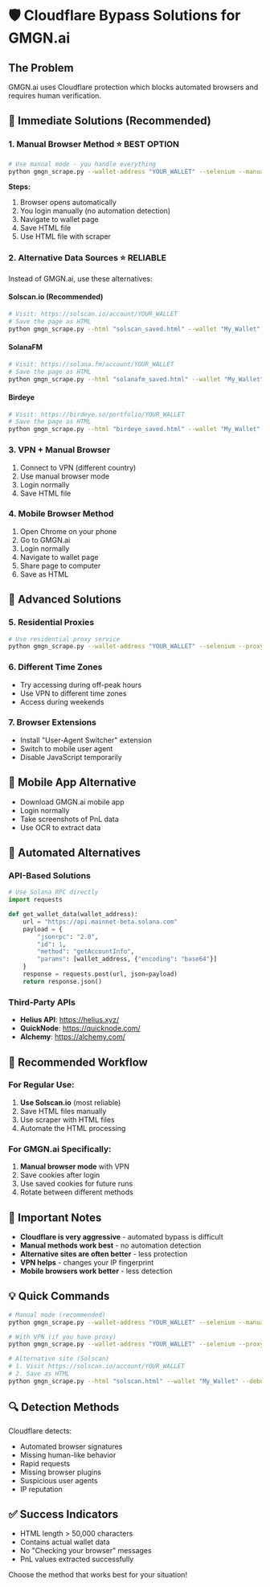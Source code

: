 # 🛡️ Cloudflare Bypass Solutions for GMGN.ai

## The Problem
GMGN.ai uses Cloudflare protection which blocks automated browsers and requires human verification.

## 🚀 **Immediate Solutions (Recommended)**

### 1. **Manual Browser Method** ⭐ **BEST OPTION**
```bash
# Use manual mode - you handle everything
python gmgn_scrape.py --wallet-address "YOUR_WALLET" --selenium --manual --browser firefox
```
**Steps:**
1. Browser opens automatically
2. You login manually (no automation detection)
3. Navigate to wallet page
4. Save HTML file
5. Use HTML file with scraper

### 2. **Alternative Data Sources** ⭐ **RELIABLE**
Instead of GMGN.ai, use these alternatives:

#### **Solscan.io** (Recommended)
```bash
# Visit: https://solscan.io/account/YOUR_WALLET
# Save the page as HTML
python gmgn_scrape.py --html "solscan_saved.html" --wallet "My_Wallet" --debug
```

#### **SolanaFM**
```bash
# Visit: https://solana.fm/account/YOUR_WALLET
# Save the page as HTML
python gmgn_scrape.py --html "solanafm_saved.html" --wallet "My_Wallet" --debug
```

#### **Birdeye**
```bash
# Visit: https://birdeye.so/portfolio/YOUR_WALLET
# Save the page as HTML
python gmgn_scrape.py --html "birdeye_saved.html" --wallet "My_Wallet" --debug
```

### 3. **VPN + Manual Browser**
1. Connect to VPN (different country)
2. Use manual browser mode
3. Login normally
4. Save HTML file

### 4. **Mobile Browser Method**
1. Open Chrome on your phone
2. Go to GMGN.ai
3. Login normally
4. Navigate to wallet page
5. Share page to computer
6. Save as HTML

## 🔧 **Advanced Solutions**

### 5. **Residential Proxies**
```bash
# Use residential proxy service
python gmgn_scrape.py --wallet-address "YOUR_WALLET" --selenium --proxy "proxy_ip:port" --browser firefox
```

### 6. **Different Time Zones**
- Try accessing during off-peak hours
- Use VPN to different time zones
- Access during weekends

### 7. **Browser Extensions**
- Install "User-Agent Switcher" extension
- Switch to mobile user agent
- Disable JavaScript temporarily

## 📱 **Mobile App Alternative**
- Download GMGN.ai mobile app
- Login normally
- Take screenshots of PnL data
- Use OCR to extract data

## 🔄 **Automated Alternatives**

### **API-Based Solutions**
```python
# Use Solana RPC directly
import requests

def get_wallet_data(wallet_address):
    url = "https://api.mainnet-beta.solana.com"
    payload = {
        "jsonrpc": "2.0",
        "id": 1,
        "method": "getAccountInfo",
        "params": [wallet_address, {"encoding": "base64"}]
    }
    response = requests.post(url, json=payload)
    return response.json()
```

### **Third-Party APIs**
- **Helius API**: https://helius.xyz/
- **QuickNode**: https://quicknode.com/
- **Alchemy**: https://alchemy.com/

## 🎯 **Recommended Workflow**

### **For Regular Use:**
1. **Use Solscan.io** (most reliable)
2. Save HTML files manually
3. Use scraper with HTML files
4. Automate the HTML processing

### **For GMGN.ai Specifically:**
1. **Manual browser mode** with VPN
2. Save cookies after login
3. Use saved cookies for future runs
4. Rotate between different methods

## 🚨 **Important Notes**

- **Cloudflare is very aggressive** - automated bypass is difficult
- **Manual methods work best** - no automation detection
- **Alternative sites are often better** - less protection
- **VPN helps** - changes your IP fingerprint
- **Mobile browsers work better** - less detection

## 💡 **Quick Commands**

```bash
# Manual mode (recommended)
python gmgn_scrape.py --wallet-address "YOUR_WALLET" --selenium --manual --browser firefox

# With VPN (if you have proxy)
python gmgn_scrape.py --wallet-address "YOUR_WALLET" --selenium --proxy "your_proxy:port" --browser firefox

# Alternative site (Solscan)
# 1. Visit https://solscan.io/account/YOUR_WALLET
# 2. Save as HTML
python gmgn_scrape.py --html "solscan.html" --wallet "My_Wallet" --debug
```

## 🔍 **Detection Methods**

Cloudflare detects:
- Automated browser signatures
- Missing human-like behavior
- Rapid requests
- Missing browser plugins
- Suspicious user agents
- IP reputation

## ✅ **Success Indicators**

- HTML length > 50,000 characters
- Contains actual wallet data
- No "Checking your browser" messages
- PnL values extracted successfully

Choose the method that works best for your situation!
